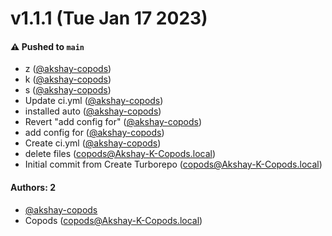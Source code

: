 # v1.1.1 (Tue Jan 17 2023)

#### ⚠️ Pushed to `main`

- z ([@akshay-copods](https://github.com/akshay-copods))
- k ([@akshay-copods](https://github.com/akshay-copods))
- s ([@akshay-copods](https://github.com/akshay-copods))
- Update ci.yml ([@akshay-copods](https://github.com/akshay-copods))
- installed auto ([@akshay-copods](https://github.com/akshay-copods))
- Revert "add config for" ([@akshay-copods](https://github.com/akshay-copods))
- add config for ([@akshay-copods](https://github.com/akshay-copods))
- Create ci.yml ([@akshay-copods](https://github.com/akshay-copods))
- delete files (copods@Akshay-K-Copods.local)
- Initial commit from Create Turborepo (copods@Akshay-K-Copods.local)

#### Authors: 2

- [@akshay-copods](https://github.com/akshay-copods)
- Copods (copods@Akshay-K-Copods.local)
